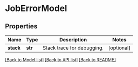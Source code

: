 # JobErrorModel

## Properties
Name | Type | Description | Notes
------------ | ------------- | ------------- | -------------
**stack** | **str** | Stack trace for debugging. | [optional] 

[[Back to Model list]](../README.md#documentation-for-models) [[Back to API list]](../README.md#documentation-for-api-endpoints) [[Back to README]](../README.md)


